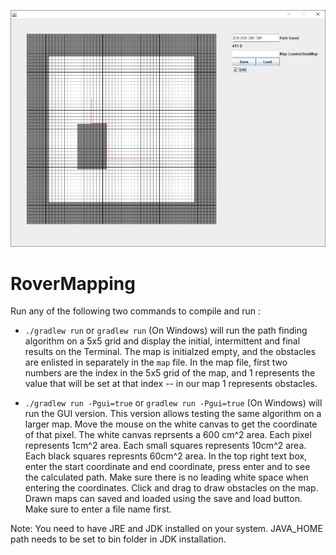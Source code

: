![](https://github.com/SDSU-Robotics/RoverMapping/blob/master/screenshot.jpg)


# RoverMapping

Run any of the following two commands to compile and run :

 - `./gradlew run` or `gradlew run` (On Windows) will run the path finding algorithm on a 5x5 grid and display the initial, intermittent and final results on the Terminal.
 The map is initialzed empty, and the obstacles are enlisted in separately in the `map` file. In the map file, first two numbers are the index 
 in the 5x5 grid of the map, and 1 represents the value that will be set at that index -- in our map 1 represents obstacles.

 - `./gradlew run -Pgui=true` or `gradlew run -Pgui=true` (On Windows) will run the GUI version. This version allows testing the same algorithm on a larger map. 
Move the mouse on the white canvas to get the coordinate of that pixel. The white canvas reprsents a 600 cm^2 area. Each pixel represents 1cm^2 area. Each small squares represents 10cm^2 area. Each black squares represnts 60cm^2 area. In the top right text box, enter the start coordinate and end coordinate, press enter and to see the calculated path. Make sure there is no leading white space when entering the coordinates. Click and drag to draw obstacles on the map. Drawn maps can saved and loaded using the save and load button. Make sure to enter a file name first.

Note: You need to have JRE and JDK installed on your system. JAVA_HOME path needs to be set to bin folder in JDK installation.
